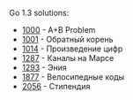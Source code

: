 Go 1.3 solutions:

- [1000](1000/main.go) - A+B Problem
- [1001](1001/main.go) - Обратный корень
- [1014](1014/main.go) - Произведение цифр
- [1287](1287/solution.go) - Каналы на Марсе
- [1293](1293/solution.go) - Эния
- [1877](1877/solution.go) - Велосипедные коды
- [2056](2056/main.go) - Стипендия
